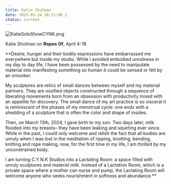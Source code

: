 ```yaml
---
title: Katie Shulman
date: 2025-03-24 16:21:00 Z
status: current
---
```


![KatieSoloShowCYNK.png](/uploads/KatieSoloShowCYNK.png)

Katie Shulman on **Ropes Of**, April 4-18 

**Desire, hunger and their bodily expressions have embarrassed me everywhere but inside my studio. While I avoided embodied unruliness in my day to day life, I have been possessed by the need to manipulate material into manifesting something so human it could be sensed or felt by an onlooker. 

My sculptures are relics of small dances between myself and my material partners. They are ossified objects constructed through a sequence of liberating movements born from an obsession with productivity mixed with an appetite for discovery. The small dance of my art practice is so visceral it is reminiscent of the phases of my menstrual cycle: one ends with a shedding of a sculpture that is often the color and shape of insides. 

Then, on March 13th, 2024, I gave birth to my son. Two days later, milk flooded into my breasts– they have been leaking and squirting ever since. While in the past, I could only welcome and relish the fact that all bodies are unruly when I was lost in the meditation of ripping, knotting, bending, knitting and rope making, now, for the first time in my life, I am thrilled by my unconstrained body. 

I am turning C.Y.N.K Studios into a Lactating Room: a space filled with unruly sculptures and material milk. Instead of a Lactation Room, which is a private space where a mother can nurse and pump, the Lactating Room will welcome anyone who seeks nourishment in softness and abundance.**